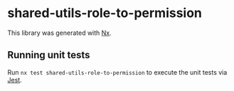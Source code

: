 # shared-utils-role-to-permission

This library was generated with [Nx](https://nx.dev).

## Running unit tests

Run `nx test shared-utils-role-to-permission` to execute the unit tests via [Jest](https://jestjs.io).
